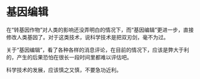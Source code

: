 # 基因编辑

在“转基因作物”对人类的影响还没弄明白的情况下，而“基因编辑”更进一步，直接修改人类基因了。对于这类技术，说科学技术是把双刃剑，毫不为过。 

关于“基因编辑”，看了各种各样的消息评论，在目前的情况下，应该是弊大于利的，产生的后果恐怕在很长一段时间里都难以评估吧。 

科学技术的发展，应该慎之又慎，不要急功近利。